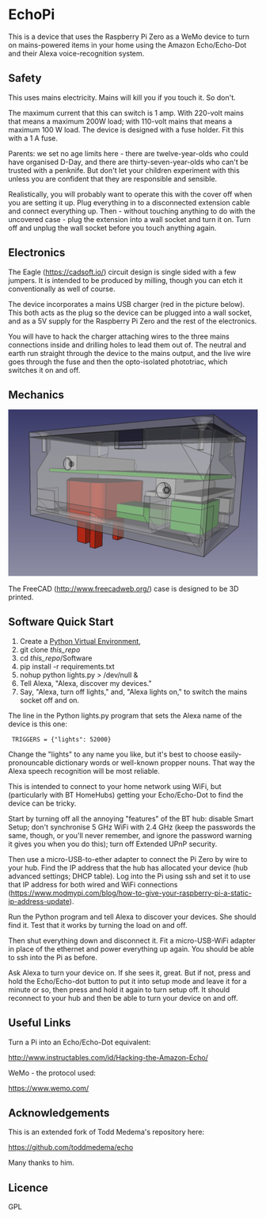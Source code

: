# EchoPi

This is a device that uses the Raspberry Pi Zero as a WeMo device to turn on mains-powered items in your home using the Amazon Echo/Echo-Dot and their Alexa voice-recognition system.

## Safety

This uses mains electricity.  Mains will kill you if you touch it.  So don't.

The maximum current that this can switch is 1 amp.  With 220-volt mains that means a maximum 200W load; with 110-volt mains that means a maximum 100 W load.  The device is designed with a fuse holder.  Fit this with a 1 A fuse.

Parents: we set no age limits here - there are twelve-year-olds who could have organised D-Day, and there are thirty-seven-year-olds who can't be trusted with a penknife.  But don't let your children experiment with this unless you are confident that they are responsible and sensible.

Realistically, you will probably want to operate this with the cover off when you are setting it up.  Plug everything in to a disconnected extension cable and connect everything up.  Then - without touching anything to do with the uncovered case - plug the extension into a wall socket and turn it on.  Turn off and unplug the wall socket before you touch anything again.

## Electronics

The Eagle (https://cadsoft.io/) circuit design is single sided with a few jumpers.  It is intended to be produced by milling, though you can etch it conventionally as well of course.

The device incorporates a mains USB charger (red in the picture below).  This both acts as the plug so the device can be plugged into a wall socket, and as a 5V supply for the Raspberry Pi Zero and the rest of the electronics.

You will have to hack the charger attaching wires to the three mains connections inside and drilling holes to lead them out of.  The neutral and earth run straight through the device to the mains output, and the live wire goes through the fuse and then the opto-isolated phototriac, which switches it on and off. 

## Mechanics

![FreeCAD design](https://raw.githubusercontent.com/RepRapLtd/EchoPi/master/Pictures/case-cad.png)

The FreeCAD (http://www.freecadweb.org/) case is designed to be 3D printed.  

## Software Quick Start

1. Create a [Python Virtual Environment](http://docs.python-guide.org/en/latest/dev/virtualenvs/),
2. git clone *this_repo*
3. cd *this_repo*/Software
4. pip install -r requirements.txt
4. nohup python lights.py > /dev/null &
6. Tell Alexa, "Alexa, discover my devices."
7. Say, "Alexa, turn off lights," and, "Alexa lights on," to switch the mains socket off and on.

The line in the Python lights.py program that sets the Alexa name of the device is this one:

     TRIGGERS = {"lights": 52000}

Change the "lights" to any name you like, but it's best to choose easily-pronouncable dictionary words or well-known propper nouns.  That way the Alexa speech recognition will be most reliable.

This is intended to connect to your home network using WiFi, but (particularly with BT HomeHubs) getting your Echo/Echo-Dot to find the device can be tricky.  

Start by turning off all the annoying "features" of the BT hub: disable Smart Setup; don't synchronise 5 GHz WiFi with 2.4 GHz (keep the passwords the same, though, or you'll never remember, and ignore the password warning it gives you when you do this); turn off Extended UPnP security.

Then use a micro-USB-to-ether adapter to connect the Pi Zero by wire to your hub.  Find the IP address that the hub has allocated your device (hub advanced settings; DHCP table).  Log into the Pi using ssh and set it to use that IP address for both wired and WiFi connections (https://www.modmypi.com/blog/how-to-give-your-raspberry-pi-a-static-ip-address-update).

Run the Python program and tell Alexa to discover your devices.  She should find it.  Test that it works by turning the load on and off.

Then shut everything down and disconnect it.  Fit a micro-USB-WiFi adapter in place of the ethernet and power everything up again.  You should be able to ssh into the Pi as before.

Ask Alexa to turn your device on.  If she sees it, great.  But if not, press and hold the Echo/Echo-dot button to put it into setup mode and leave it for a minute or so, then press and hold it again to turn setup off.  It should reconnect to your hub and then be able to turn your device on and off.


## Useful Links

Turn a Pi into an Echo/Echo-Dot equivalent:

http://www.instructables.com/id/Hacking-the-Amazon-Echo/

WeMo - the protocol used:

https://www.wemo.com/

## Acknowledgements

This is an extended fork of Todd Medema's repository here:

https://github.com/toddmedema/echo

Many thanks to him.

## Licence

GPL

